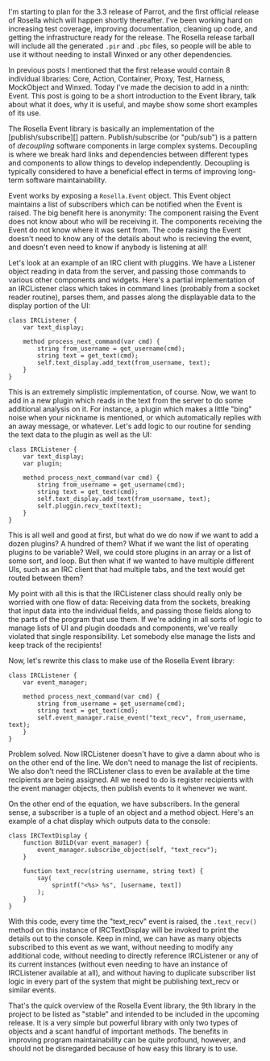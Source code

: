 I'm starting to plan for the 3.3 release of Parrot, and the first official
release of Rosella which will happen shortly thereafter. I've been working
hard on increasing test coverage, improving documentation, cleaning up code,
and getting the infrastructure ready for the release. The Rosella release
tarball will include all the generated `.pir` and `.pbc` files, so people will
be able to use it without needing to install Winxed or any other dependencies.

In previous posts I mentioned that the first release would contain 8
individual libraries: Core, Action, Container, Proxy, Test, Harness,
MockObject and Winxed. Today I've made the decision to add in a ninth: Event.
This post is going to be a short introduction to the Event library, talk about
what it does, why it is useful, and maybe show some short examples of its use.

The Rosella Event library is basically an implementation of the
[publish/subscribe][] pattern. Publish/subscribe (or "pub/sub") is a pattern
of *decoupling* software components in large complex systems. Decoupling is
where we break hard links and dependencies between different types and
components to allow things to develop independently. Decoupling is typically
considered to have a beneficial effect in terms of improving long-term
software maintainability.

Event works by exposing a `Rosella.Event` object. This Event object maintains
a list of subscribers which can be notified when the Event is raised. The big
benefit here is anonymity: The component raising the Event does not know
about who will be receiving it. The components receiving the Event do not know
where it was sent from. The code raising the Event doesn't need to know any of
the details about who is recieving the event, and doesn't even need to know
if anybody is listening at all!

Let's look at an example of an IRC client with pluggins. We have a Listener
object reading in data from the server, and passing those commands to various
other components and widgets. Here's a partial implementation of an
IRCListener class which takes in command lines (probably from a socket reader
routine), parses them, and passes along the displayable data to the display
portion of the UI:

    class IRCListener {
        var text_display;

        method process_next_command(var cmd) {
            string from_username = get_username(cmd);
            string text = get_text(cmd);
            self.text_display.add_text(from_username, text);
        }
    }

This is an extremely simplistic implementation, of course. Now, we want to add
in a new plugin which reads in the text from the server to do some additional
analysis on it. For instance, a plugin which makes a little "bing" noise when
your nickname is mentioned, or which automatically replies with an away
message, or whatever. Let's add logic to our routine for sending the text
data to the plugin as well as the UI:

    class IRCListener {
        var text_display;
        var plugin;

        method process_next_command(var cmd) {
            string from_username = get_username(cmd);
            string text = get_text(cmd);
            self.text_display.add_text(from_username, text);
            self.pluggin.recv_text(text);
        }
    }

This is all well and good at first, but what do we do now if we want to add
a dozen plugins? A hundred of them? What if we want the list of operating
plugins to be variable? Well, we could store plugins in an array or a list of
some sort, and loop. But then what if we wanted to have multiple different
UIs, such as an IRC client that had multiple tabs, and the text would get
routed between them?

My point with all this is that the IRCListener class should really only be
worried with one flow of data: Receiving data from the sockets, breaking that
input data into the individual fields, and passing those fields along to
the parts of the program that use them. If we're adding in all sorts of logic
to manage lists of UI and plugin doodads and components, we've really violated
that single responsibility. Let somebody else manage the lists and keep track
of the recipients!

Now, let's rewrite this class to make use of the Rosella Event library:

    class IRCListener {
        var event_manager;

        method process_next_command(var cmd) {
            string from_username = get_username(cmd);
            string text = get_text(cmd);
            self.event_manager.raise_event("text_recv", from_username, text);
        }
    }

Problem solved. Now IRCListener doesn't have to give a damn about who is on
the other end of the line. We don't need to manage the list of recipients. We
also don't need the IRCListener class to even be available at the time
recipients are being assigned. All we need to do is register recipients with
the event manager objects, then publish events to it whenever we want.

On the other end of the equation, we have subscribers. In the general sense,
a subscriber is a tuple of an object and a method object. Here's an example
of a chat display which outputs data to the console:

    class IRCTextDisplay {
        function BUILD(var event_manager) {
            event_manager.subscribe_object(self, "text_recv");
        }

        function text_recv(string username, string text) {
            say(
                sprintf("<%s> %s", [username, text])
            );
        }
    }

With this code, every time the "text_recv" event is raised, the
`.text_recv()` method on this instance of IRCTextDisplay will be invoked to
print the details out to the console. Keep in mind, we can have as many
objects subscribed to this event as we want, without needing to modify any
additional code, without needing to directly reference IRCListener or any of
its current instances (without even needing to have an instance of IRCListener
available at all), and without having to duplicate subscriber list logic in
every part of the system that might be publishing text_recv or similar events.

That's the quick overview of the Rosella Event library, the 9th library in
the project to be listed as "stable" and intended to be included in the
upcoming release. It is a very simple but powerful library with only two
types of objects and a scant handful of important methods. The benefits in
improving program maintainability can be quite profound, however, and should
not be disregarded because of how easy this library is to use.
